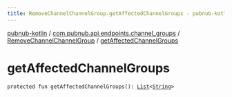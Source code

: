```yaml
---
title: RemoveChannelChannelGroup.getAffectedChannelGroups - pubnub-kotlin
---
```


[pubnub-kotlin](../../index.html) / [com.pubnub.api.endpoints.channel_groups](../index.html) / [RemoveChannelChannelGroup](index.html) / [getAffectedChannelGroups](./get-affected-channel-groups.html)

# getAffectedChannelGroups

`protected fun getAffectedChannelGroups(): `[`List`](https://kotlinlang.org/api/latest/jvm/stdlib/kotlin.collections/-list/index.html)`<`[`String`](https://kotlinlang.org/api/latest/jvm/stdlib/kotlin/-string/index.html)`>`